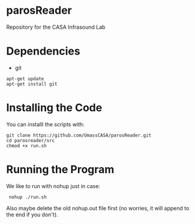 # parosReader
Repository for the CASA Infrasound Lab

# Dependencies
* git

```
apt-get update
apt-get install git
```

# Installing the Code
You can installl the scripts with:
```
git clone https://github.com/UmassCASA/parosReader.git
cd parosreader/src
chmod +x run.sh
```

# Running the Program
We like to run with nohup just in case:
```
 nohup ./run.sh 
```

Also maybe delete the old nohup.out file first (no worries, it will append to the end if you don't).
